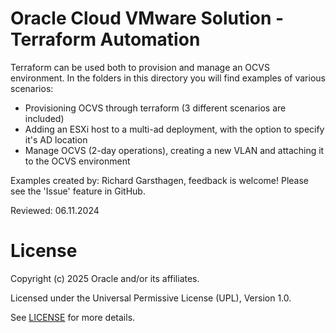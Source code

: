 # Oracle Cloud VMware Solution - Terraform Automation

Terraform can be used both to provision and manage an OCVS environment. In the folders in this directory  you will find examples of various scenarios:

- Provisioning OCVS through terraform (3 different scenarios are included)
- Adding an ESXi host to a multi-ad deployment, with the option to specify it's AD location
- Manage OCVS (2-day operations), creating a new VLAN and attaching it to the OCVS environment

Examples created by: Richard Garsthagen, feedback is welcome! Please see the 'Issue' feature in GitHub.

Reviewed: 06.11.2024

# License

Copyright (c) 2025 Oracle and/or its affiliates.

Licensed under the Universal Permissive License (UPL), Version 1.0.

See [LICENSE](https://github.com/oracle-devrel/technology-engineering/blob/main/LICENSE) for more details.
